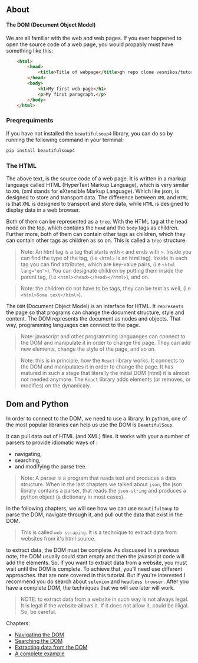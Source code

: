 ## About

#### The DOM (Document Object Model)
We are all familiar with the web and web pages. If you ever happened to open the source code of a web page, you would propably must have  something like this:

```html
    <html>
        <head>
            <title>Title of webpage</title>gh repo clone vesnikos/tutorials
        </head>
        <body>
            <h1>My first web page</h1>
            <p>My first paragraph.</p>
        </body>
    </html>
```
### Preqrequiments
If you have not installed the `beautifulsoup4` library, you can do so by running the following command in your terminal:
```bash
pip install beautifulsoup4
```

### The HTML
The above text, is the source code of a web page. It is written in a markup language called HTML (HyperText Markup Language), which is very similar to `XML` (xml stands for eXtensible Markup Language). Which like json, is designed to store and transport data. The difference between `XML` and `HTML` is that `XML` is designed to transport and store data, while `HTML` is designed to display data in a web browser.

Both of them can be represented as a `tree`. With the HTML tag at the head node on the top, which contains the `head` and the `body` tags as children. Further more, both of them can contain other tags as children, which they can contain other tags as children as so on. This is called a `tree` structure.

> Note: An html tag is a tag that starts with `<` and ends with `>`. Inside you can find the type of the tag, (i.e `<html>` is an html tag). Inside in each tag you can find attributes, which are key-value pairs, (i.e `<html lang="en">`). You can designate children  by putting them inside the parent tag, (i.e `<html><head></head></html>`), and on.  

> Note: the children do not have to be tags, they can be text as well, (i.e `<html>Some text</html>`).

The `DOM` (Document Object Model) is an interface for HTML. It `represents` the page so that programs can change the document structure, style and content. The DOM represents the document as nodes and objects. That way, programming languages can connect to the page.

> Note: javascript and other programming languanges can connect to the DOM and manipulate it in order to change the page. They can add new elements, change the style of the page, and so on.

> Note: this is in principle, how the `React` library works. It connects to the DOM and manipulates it in order to change the page. It has matured in such a stage that literally the initial DOM (html) it is almost not needed anymore. The `React` library adds elements (or removes, or modifies) on the dynamicaly. 

## Dom and Python
In order to connect to the DOM, we need to use a library. In python, one of the most popular libraries can help us use the DOM is `BeautifulSoup`. 

It can pull data out of HTML (and XML) files.
It works with your a number of parsers to provide idiomatic ways of :
-  navigating,
-  searching,
-  and modifying the parse tree.

> Note: A parser is a program that reads text and produces a data structure. When in the last chapters we talked about `json`, the json library contains a parser, that reads the `json-string` and produces a python object (a dictionary in most cases).

In the following chapters, we will see how we can use `BeautifulSoup` to parse the DOM, navigate through it, and pull out the data that exist in the DOM.

> This is called `web scraping`.  It is a technique to extract data from websites from it's html source.

to extract data, the DOM must be complete. As discussed in a previous note, the DOM usually could start empty and then the javascript code will add the elements. So, if you want to extract data from a website, you must wait until the DOM is complete. To achieve that, you'll need use different approaches. that are note covered in this tutorial. But if you're interested I recommend you do search about `selenium` and `headless browser`. After you have a complete DOM, the techniques that we will see later will work.

> NOTE: to extract data from a website in such way is not always legal. It is legal if the website allows it. If it does not allow it, could be illigal. So, be careful.

Chapters: 
 - [Navigating the DOM](./notebooks/navigating-the-dom.ipynb) 
 - [Searching the DOM](./notebooks/searching-the-dom.ipynb)
 - [Extracting data from the DOM](./notebooks/extracting-data-from-the-dom.ipynb)
 - [A complete example](./notebooks/a-complete-example.ipynb)